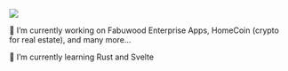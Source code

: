 [![](https://github-readme-stats.vercel.app/api?username=AaronDovTurkel&show_icons=true&theme=dracula)](https://github.com/AaronDovTurkel/AaronDovTurkel)

<!--
**AaronDovTurkel/AaronDovTurkel** is a ✨ _special_ ✨ repository because its `README.md` (this file) appears on your GitHub profile.

Here are some ideas to get you started:

- 🔭 I’m currently working on ...
- 🌱 I’m currently learning ...
- 👯 I’m looking to collaborate on ...
- 🤔 I’m looking for help with ...
- 💬 Ask me about ...
- 📫 How to reach me: ...
- 😄 Pronouns: ...
- ⚡ Fun fact: ...
-->

🔭 I’m currently working on Fabuwood Enterprise Apps, HomeCoin (crypto for real estate), and many more...

🌱 I’m currently learning Rust and Svelte
